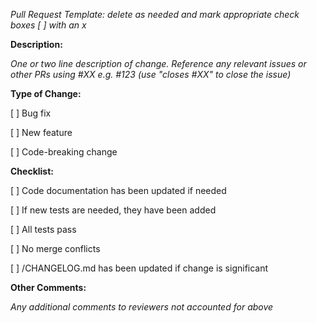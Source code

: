*Pull Request Template: delete as needed and mark appropriate check boxes [ ] with an x*

**Description:**

*One or two line description of change. Reference any relevant issues or other PRs using #XX e.g. #123 (use "closes #XX" to close the issue)*

**Type of Change:**

[ ] Bug fix

[ ] New feature

[ ] Code-breaking change

**Checklist:**

[ ] Code documentation has been updated if needed

[ ] If new tests are needed, they have been added

[ ] All tests pass

[ ] No merge conflicts

[ ] /CHANGELOG.md has been updated if change is significant


**Other Comments:**

*Any additional comments to reviewers not accounted for above*
